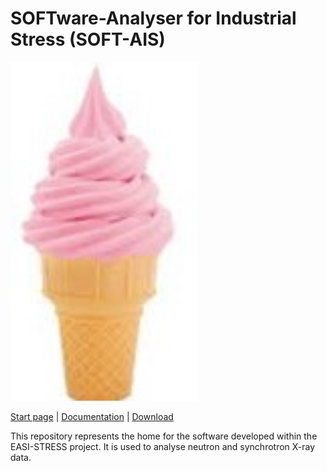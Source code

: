 # SOFTware-Analyser for Industrial Stress (SOFT-AIS)

<img src="images/EIS.jpg" alt="SOFT-AIS Logo" style="width:300px;">

[Start page](README.md) | [Documentation](documentation.md) | [Download](download.md)

This repository represents the home for the software developed within the EASI-STRESS project. It is used to analyse neutron and synchrotron X-ray data.



